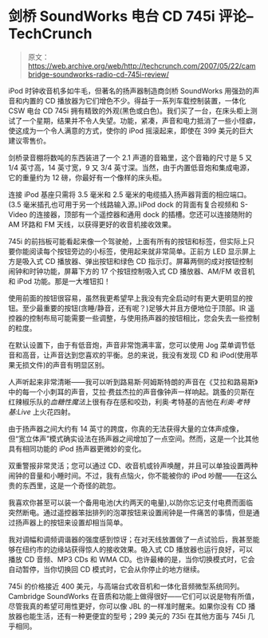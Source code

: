 # 剑桥 SoundWorks 电台 CD 745i 评论–TechCrunch

> 原文：<https://web.archive.org/web/http://techcrunch.com/2007/05/22/cambridge-soundworks-radio-cd-745i-review/>

iPod 时钟收音机多如牛毛，但著名的扬声器制造商剑桥 SoundWorks 用强劲的声音和内置的 CD 播放器为它们增色不少。得益于一系列车载控制装置，一体化 CSW 电台 CD 745i 拥有精致的外观(黑色或白色)。我们买了一台，在床头柜上测试了一个星期，结果并不令人失望。功能，紧凑，声音和电力抵消了一些小怪癖，使这成为一个令人满意的方式，使你的 iPod 摇滚起来，即使在 399 美元的巨大建议零售价。

 剑桥录音棚将数吨的东西装进了一个 2.1 声道的音箱里，这个音箱的尺寸是 5 又 1/4 英寸高，14 英寸宽，9 又 3/4 英寸深。当然，由于内置低音炮和集成电源，它的重量约为 12 磅，你最好有一个像样的床头柜。

连接 iPod 基座只需将 3.5 毫米和 2.5 毫米的电缆插入扬声器背面的相应端口。(3.5 毫米插孔也可用于另一个线路输入源。)iPod dock 的背面有复合视频和 S-Video 的连接器，顶部有一个遥控器和通用 dock 的插槽。您还可以连接随附的 AM 环路和 FM 天线，以获得更好的收音机接收效果。

745i 的前挡板可能看起来像一个驾驶舱，上面有所有的按钮和标签，但实际上只要你能阅读每个按钮旁边的小标签，使用起来就非常简单。正前方 LED 显示屏上方是吸入式 CD 播放器、弹出按钮和绿色 CD 指示灯。屏幕两侧的成对按钮控制闹钟和时钟功能，屏幕下方的 17 个按钮控制吸入式 CD 播放器、AM/FM 收音机和 iPod 功能。那是一大堆钮扣！

使用前面的按钮很容易，虽然我更希望早上我没有完全启动时有更大更明显的按钮。至少最重要的按钮(贪睡/静音，还有呢？)足够大并且方便地位于顶部。IR 遥控器的控制布局可能需要一些调整，与使用扬声器的按钮相比，您会失去一些控制的粒度。

在默认设置下，由于有低音炮，声音非常饱满丰富，您可以使用 Jog 菜单调节低音和高音，让声音达到您喜欢的平衡。总的来说，我没有发现 CD 和 iPod(使用苹果无损文件)的声音有明显区别。

人声听起来非常清晰——我可以听到路易斯·阿姆斯特朗的声音在《艾拉和路易斯》中的每一个小刺耳的声音，艾拉·费兹杰拉的声音像钟声一样响起。跳蚤的贝斯在红辣椒乐队的*血糖性魔法*上很有存在感和咬劲，利奥·考特基的吉他在*利奥·考特基:Live* 上火花四射。

由于扬声器之间大约有 14 英寸的跨度，你真的无法获得大量的立体声成像，但“宽立体声”模式确实设法在扬声器之间增加了一点空间。然而，这是一个比其他具有相同功能的 iPod 扬声器更微妙的变化。

双重警报非常灵活；您可以通过 CD、收音机或铃声唤醒，并且可以单独设置两种闹钟的音量和小睡时间。不过，我有点恼火，你不能被你的 iPod 吵醒——在这么贵的东西里，这是一个奇怪的疏忽。

我喜欢你甚至可以装一个备用电池(大约两天的电量),以防你忘记支付电费而面临突然断电。通过遥控器笨拙排列的泡罩按钮来设置闹钟是一件痛苦的事情，但是通过扬声器上的按钮来设置却相当简单。

我对调幅和调频调谐器的强度感到惊讶；在对天线放置做了一点试验后，我甚至能够在纽约市的边缘站获得惊人的接收效果。吸入式 CD 播放器也运行良好，可以播放 CD 音频、MP3 CDs 和 WMA CD。也许最棒的是，当你切换模式时，它会自动暂停，当你切换回 CD 模式时，它会从你停止的地方继续。

745i 的价格接近 400 美元，与高端台式收音机和一体化音频微型系统同列。Cambridge SoundWorks 在音质和功能上做得很好——它们可以说是物有所值，尽管我真的希望可用性更好，你可以像 JBL 的一样准时醒来。如果你没有 CD 播放器也能生活，还有一种更便宜的型号；299 美元的 735i 在其他方面与 745i 几乎相同。
